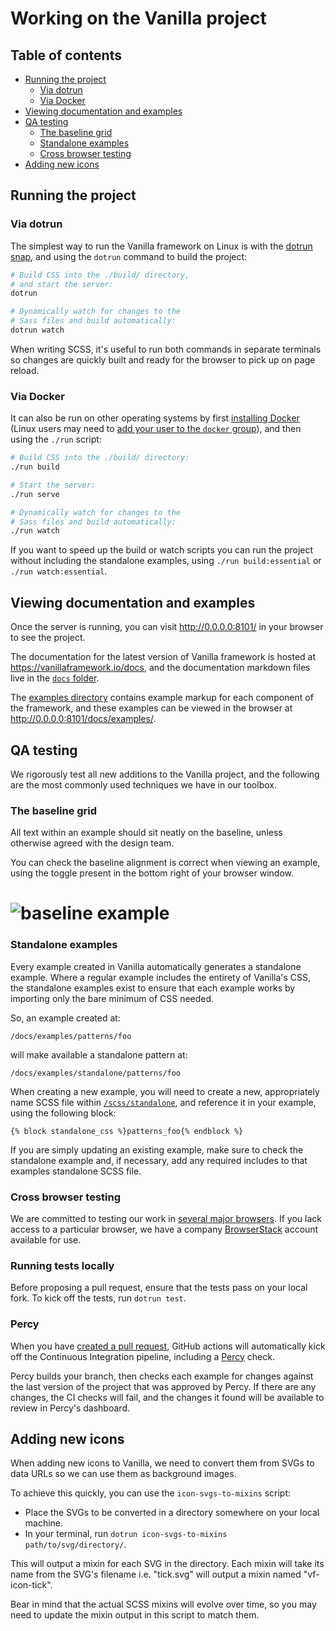 # Working on the Vanilla project

## Table of contents

- [Running the project](#running-the-project)
  - [Via dotrun](#via-dotrun)
  - [Via Docker](#via-docker)
- [Viewing documentation and examples](#viewing-documentation-and-examples)
- [QA testing](#qa-testing)
  - [The baseline grid](#the-baseline-grid)
  - [Standalone examples](#standalone-examples)
  - [Cross browser testing](#cross-browser-testing)
- [Adding new icons](#adding-new-icons)

## Running the project

### Via dotrun

The simplest way to run the Vanilla framework on Linux is with the [dotrun snap](https://github.com/canonical-web-and-design/dotrun/), and using the `dotrun` command to build the project:

```bash
# Build CSS into the ./build/ directory,
# and start the server:
dotrun

# Dynamically watch for changes to the
# Sass files and build automatically:
dotrun watch
```

When writing SCSS, it's useful to run both commands in separate terminals so changes are quickly built and ready for the browser to pick up on page reload.

### Via Docker

It can also be run on other operating systems by first [installing Docker](https://docs.docker.com/engine/installation/) (Linux users may need to [add your user to the `docker` group](https://docs.docker.com/engine/installation/linux/linux-postinstall/)), and then using the `./run` script:

```bash
# Build CSS into the ./build/ directory:
./run build

# Start the server:
./run serve

# Dynamically watch for changes to the
# Sass files and build automatically:
./run watch
```

If you want to speed up the build or watch scripts you can run the project without including the standalone examples, using `./run build:essential` or `./run watch:essential`.

## Viewing documentation and examples

Once the server is running, you can visit <http://0.0.0.0:8101/> in your browser to see the project.

The documentation for the latest version of Vanilla framework is hosted at <https://vanillaframework.io/docs>, and the documentation markdown files live in the [`docs` folder](/docs).

The [examples directory](/docs/examples) contains example markup for each component of the framework, and these examples can be viewed in the browser at <http://0.0.0.0:8101/docs/examples/>.

## QA testing

We rigorously test all new additions to the Vanilla project, and the following are the most commonly used techniques we have in our toolbox.

### The baseline grid

All text within an example should sit neatly on the baseline, unless otherwise agreed with the design team.

You can check the baseline alignment is correct when viewing an example, using the toggle present in the bottom right of your browser window.

# ![baseline example](https://assets.ubuntu.com/v1/9121e5d9-baseline.gif 'Baseline')

### Standalone examples

Every example created in Vanilla automatically generates a standalone example. Where a regular example includes the entirety of Vanilla's CSS, the standalone examples exist to ensure that each example works by importing only the bare minimum of CSS needed.

So, an example created at:

`/docs/examples/patterns/foo`

will make available a standalone pattern at:

`/docs/examples/standalone/patterns/foo`

When creating a new example, you will need to create a new, appropriately name SCSS file within [`/scss/standalone`](/scss/standalone), and reference it in your example, using the following block:

```
{% block standalone_css %}patterns_foo{% endblock %}
```

If you are simply updating an existing example, make sure to check the standalone example and, if necessary, add any required includes to that examples standalone SCSS file.

### Cross browser testing

We are committed to testing our work in [several major browsers](https://vanillaframework.io/browser-support). If you lack access to a particular browser, we have a company [BrowserStack](https://www.browserstack.com/) account available for use.

### Running tests locally

Before proposing a pull request, ensure that the tests pass on your local fork. To kick off the tests, run `dotrun test`.

### Percy

When you have [created a pull request](/guides/pull-requests.md), GitHub actions will automatically kick off the Continuous Integration pipeline, including a [Percy](https://percy.io/) check.

Percy builds your branch, then checks each example for changes against the last version of the project that was approved by Percy. If there are any changes, the CI checks will fail, and the changes it found will be available to review in Percy's dashboard.

## Adding new icons

When adding new icons to Vanilla, we need to convert them from SVGs to data URLs so we can use them as background images.

To achieve this quickly, you can use the `icon-svgs-to-mixins` script:

- Place the SVGs to be converted in a directory somewhere on your local machine.
- In your terminal, run `dotrun icon-svgs-to-mixins path/to/svg/directory/`.

This will output a mixin for each SVG in the directory. Each mixin will take its name from the SVG's filename i.e. "tick.svg" will output a mixin named "vf-icon-tick".

Bear in mind that the actual SCSS mixins will evolve over time, so you may need to update the mixin output in this script to match them.
